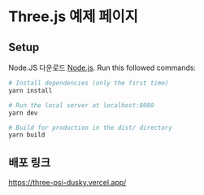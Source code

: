 # Three.js 예제 페이지

## Setup
Node.JS 다운로드 [Node.js](https://nodejs.org/en/download/).
Run this followed commands:

``` bash
# Install dependencies (only the first time)
yarn install

# Run the local server at localhost:8080
yarn dev

# Build for production in the dist/ directory
yarn build
```

## 배포 링크
https://three-psi-dusky.vercel.app/

